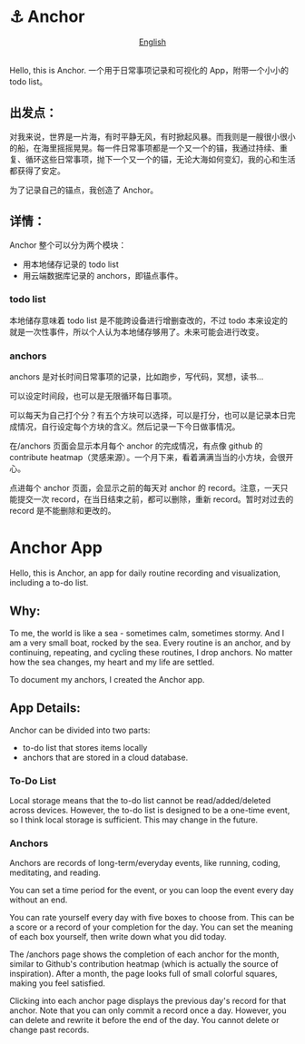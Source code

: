 # :anchor: Anchor

<center> <a href='#anchor-app'>English</a> </center>
<br/>

Hello, this is Anchor. 一个用于日常事项记录和可视化的 App，附带一个小小的 todo list。

## 出发点：

对我来说，世界是一片海，有时平静无风，有时掀起风暴。而我则是一艘很小很小的船，在海里摇摇晃晃。每一件日常事项都是一个又一个的锚，我通过持续、重复、循环这些日常事项，抛下一个又一个的锚，无论大海如何变幻，我的心和生活都获得了安定。

为了记录自己的锚点，我创造了 Anchor。

## 详情：

Anchor 整个可以分为两个模块：

- 用本地储存记录的 todo list
- 用云端数据库记录的 anchors，即锚点事件。

### todo list

本地储存意味着 todo list 是不能跨设备进行增删查改的，不过 todo 本来设定的就是一次性事件，所以个人认为本地储存够用了。未来可能会进行改变。

### anchors

anchors 是对长时间日常事项的记录，比如跑步，写代码，冥想，读书…

可以设定时间段，也可以是无限循环每日事项。

可以每天为自己打个分？有五个方块可以选择，可以是打分，也可以是记录本日完成情况，自行设定每个方块的含义。然后记录一下今日做事情况。

在/anchors 页面会显示本月每个 anchor 的完成情况，有点像 github 的 contribute heatmap（灵感来源）。一个月下来，看着满满当当的小方块，会很开心。

点进每个 anchor 页面，会显示之前的每天对 anchor 的 record。注意，一天只能提交一次 record，在当日结束之前，都可以删除，重新 record。暂时对过去的 record 是不能删除和更改的。

# Anchor App

Hello, this is Anchor, an app for daily routine recording and visualization, including a to-do list.

## Why:

To me, the world is like a sea - sometimes calm, sometimes stormy. And I am a very small boat, rocked by the sea. Every routine is an anchor, and by continuing, repeating, and cycling these routines, I drop anchors. No matter how the sea changes, my heart and my life are settled.

To document my anchors, I created the Anchor app.

## App Details:

Anchor can be divided into two parts:

- to-do list that stores items locally
- anchors that are stored in a cloud database.

### To-Do List

Local storage means that the to-do list cannot be read/added/deleted across devices. However, the to-do list is designed to be a one-time event, so I think local storage is sufficient. This may change in the future.

### Anchors

Anchors are records of long-term/everyday events, like running, coding, meditating, and reading.

You can set a time period for the event, or you can loop the event every day without an end.

You can rate yourself every day with five boxes to choose from. This can be a score or a record of your completion for the day. You can set the meaning of each box yourself, then write down what you did today.

The /anchors page shows the completion of each anchor for the month, similar to Github's contribution heatmap (which is actually the source of inspiration). After a month, the page looks full of small colorful squares, making you feel satisfied.

Clicking into each anchor page displays the previous day's record for that anchor. Note that you can only commit a record once a day. However, you can delete and rewrite it before the end of the day. You cannot delete or change past records.
